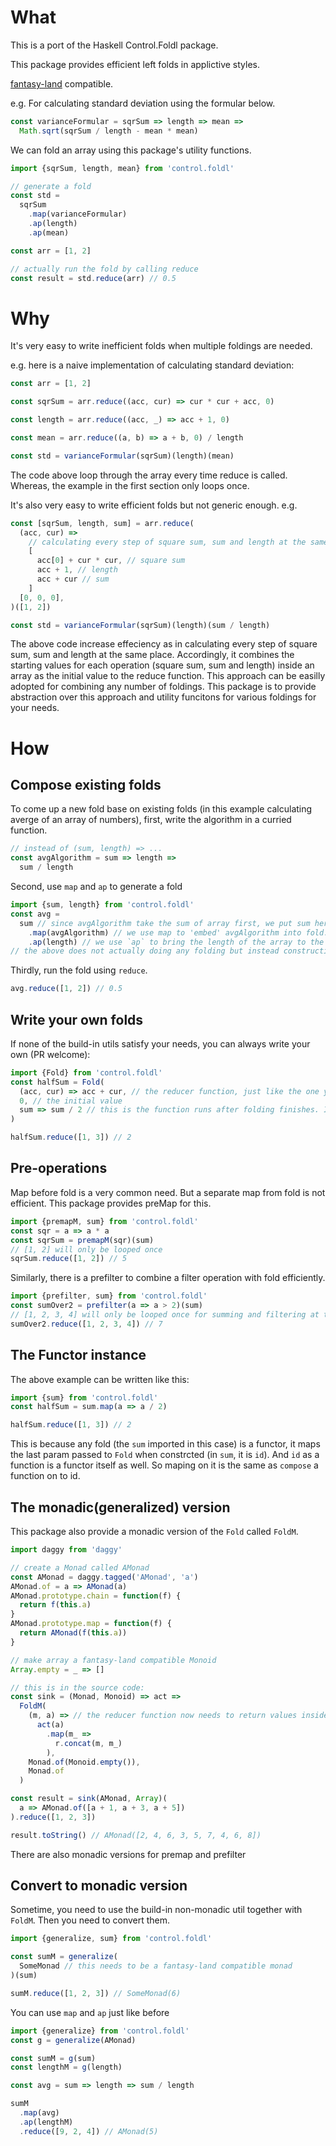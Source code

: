 # What
This is a port of the Haskell Control.Foldl package.

This package provides efficient left folds in applictive styles.

[fantasy-land](https://github.com/fantasyland/fantasy-land) compatible.

e.g. For calculating standard deviation using the formular below.
```js
const varianceFormular = sqrSum => length => mean =>
  Math.sqrt(sqrSum / length - mean * mean)
```
We can fold an array using this package's utility functions.
```js
import {sqrSum, length, mean} from 'control.foldl'

// generate a fold
const std =
  sqrSum
    .map(varianceFormular)
    .ap(length)
    .ap(mean)

const arr = [1, 2]

// actually run the fold by calling reduce
const result = std.reduce(arr) // 0.5
```

# Why
It's very easy to write inefficient folds when multiple foldings are needed.

e.g. here is a naive implementation of calculating standard deviation:
```js
const arr = [1, 2]

const sqrSum = arr.reduce((acc, cur) => cur * cur + acc, 0)

const length = arr.reduce((acc, _) => acc + 1, 0)

const mean = arr.reduce((a, b) => a + b, 0) / length

const std = varianceFormular(sqrSum)(length)(mean)
```
The code above loop through the array every time reduce is called.
Whereas, the example in the first section only loops once.

It's also very easy to write efficient folds but not generic enough.
e.g.
```js
const [sqrSum, length, sum] = arr.reduce(
  (acc, cur) =>
    // calculating every step of square sum, sum and length at the same place
    [
      acc[0] + cur * cur, // square sum
      acc + 1, // length
      acc + cur // sum
    ]
  [0, 0, 0],
)([1, 2])

const std = varianceFormular(sqrSum)(length)(sum / length)
```
The above code increase effeciency as in calculating every step of square sum, sum and length at the same place.
Accordingly, it combines the starting values for each operation (square sum, sum and length) inside an array as the initial value to the reduce function.
This approach can be easilly adopted for combining any number of foldings. This package is to provide abstraction over this approach and utility funcitons for various foldings for your needs.

# How
## Compose existing folds

To come up a new fold base on existing folds (in this example calculating averge of an array of numbers), first, write the algorithm in a curried function.
```js
// instead of (sum, length) => ...
const avgAlgorithm = sum => length =>
  sum / length
```
Second, use `map` and `ap` to generate a fold
```js
import {sum, length} from 'control.foldl'
const avg =
  sum // since avgAlgorithm take the sum of array first, we put sum here first
    .map(avgAlgorithm) // we use map to 'embed' avgAlgorithm into fold.
    .ap(length) // we use `ap` to bring the length of the array to the second argument of avgAlgorithm
// the above does not actually doing any folding but instead constructing the folding like the example under `Why` section to be triggered.
```
Thirdly, run the fold using `reduce`.
```js
avg.reduce([1, 2]) // 0.5
```
## Write your own folds
If none of the build-in utils satisfy your needs, you can always write your own (PR welcome):
```js
import {Fold} from 'control.foldl'
const halfSum = Fold(
  (acc, cur) => acc + cur, // the reducer function, just like the one you pass to Array.prototype.reduce but with only the first 2 arguments (no index as the 3rd argument)
  0, // the initial value
  sum => sum / 2 // this is the function runs after folding finishes. It receives the last accumulated value as input. The output will be the output when run the `reduce` method on `halfSum`.
)

halfSum.reduce([1, 3]) // 2
```
## Pre-operations
Map before fold is a very common need. But a separate map from fold is not efficient. This package provides preMap for this.
```js
import {premapM, sum} from 'control.foldl'
const sqr = a => a * a 
const sqrSum = premapM(sqr)(sum)
// [1, 2] will only be looped once
sqrSum.reduce([1, 2]) // 5
```
Similarly, there is a prefilter to combine a filter operation with fold efficiently.
```js
import {prefilter, sum} from 'control.foldl'
const sumOver2 = prefilter(a => a > 2)(sum)
// [1, 2, 3, 4] will only be looped once for summing and filtering at the same time
sumOver2.reduce([1, 2, 3, 4]) // 7
```
  
## The Functor instance
The above example can be written like this:
```js
import {sum} from 'control.foldl'
const halfSum = sum.map(a => a / 2)

halfSum.reduce([1, 3]) // 2
```
This is because any fold (the `sum` imported in this case) is a functor, it maps the last param passed to `Fold` when constrcted (in `sum`, it is `id`). And `id` as a function is a functor itself as well. So maping on it is the same as `compose` a function on to id.

## The monadic(generalized) version
This package also provide a monadic version of the `Fold` called `FoldM`.
```js
import daggy from 'daggy'

// create a Monad called AMonad
const AMonad = daggy.tagged('AMonad', 'a')
AMonad.of = a => AMonad(a)
AMonad.prototype.chain = function(f) {
  return f(this.a)
}
AMonad.prototype.map = function(f) {
  return AMonad(f(this.a))
}

// make array a fantasy-land compatible Monoid
Array.empty = _ => []

// this is in the source code:
const sink = (Monad, Monoid) => act =>
  FoldM(
    (m, a) => // the reducer function now needs to return values inside monadic context
      act(a)
        .map(m_ =>
          r.concat(m, m_)
        ),
    Monad.of(Monoid.empty()),
    Monad.of
  )

const result = sink(AMonad, Array)(
  a => AMonad.of([a + 1, a + 3, a + 5])
).reduce([1, 2, 3])

result.toString() // AMonad([2, 4, 6, 3, 5, 7, 4, 6, 8])
```
There are also monadic versions for premap and prefilter

## Convert to monadic version
Sometime, you need to use the build-in non-monadic util together with `FoldM`. Then you need to convert them.
```js
import {generalize, sum} from 'control.foldl'

const sumM = generalize(
  SomeMonad // this needs to be a fantasy-land compatible monad
)(sum)

sumM.reduce([1, 2, 3]) // SomeMonad(6)
```
You can use `map` and `ap` just like before
```js
import {generalize} from 'control.foldl'
const g = generalize(AMonad)

const sumM = g(sum)
const lengthM = g(length)

const avg = sum => length => sum / length

sumM
  .map(avg)
  .ap(lengthM)
  .reduce([9, 2, 4]) // AMonad(5)

```